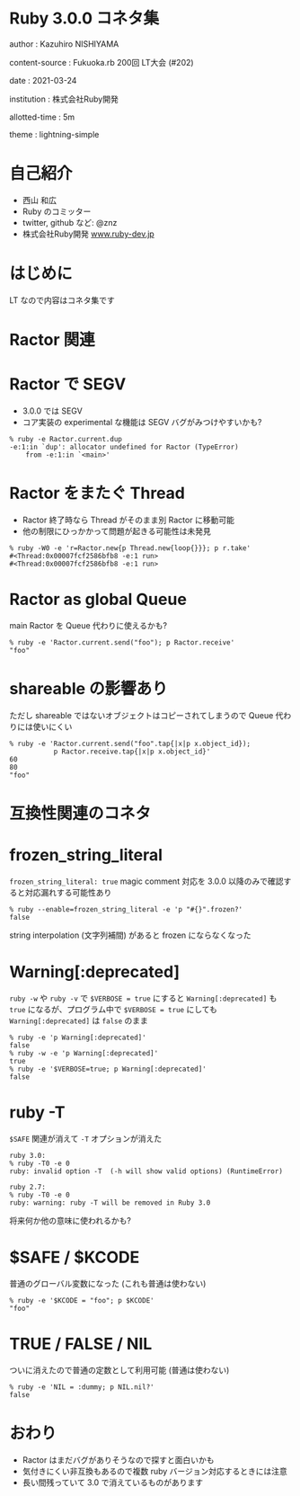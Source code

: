 # Ruby 3.0.0 コネタ集

author
:   Kazuhiro NISHIYAMA

content-source
:   Fukuoka.rb 200回 LT大会 (#202)

date
:   2021-03-24

institution
:   株式会社Ruby開発

allotted-time
:   5m

theme
:   lightning-simple

# 自己紹介

- 西山 和広
- Ruby のコミッター
- twitter, github など: @znz
- 株式会社Ruby開発 www.ruby-dev.jp

# はじめに

LT なので内容はコネタ集です

# Ractor 関連

# Ractor で SEGV

- 3.0.0 では SEGV
- コア実装の experimental な機能は SEGV バグがみつけやすいかも?

```
% ruby -e Ractor.current.dup
-e:1:in `dup': allocator undefined for Ractor (TypeError)
	from -e:1:in `<main>'
```

# Ractor をまたぐ Thread

- Ractor 終了時なら Thread がそのまま別 Ractor に移動可能
- 他の制限にひっかかって問題が起きる可能性は未発見

```
% ruby -W0 -e 'r=Ractor.new{p Thread.new{loop{}}}; p r.take'
#<Thread:0x00007fcf2586bfb8 -e:1 run>
#<Thread:0x00007fcf2586bfb8 -e:1 run>
```

# Ractor as global Queue

main Ractor を Queue 代わりに使えるかも?

```
% ruby -e 'Ractor.current.send("foo"); p Ractor.receive'
"foo"
```

# shareable の影響あり

ただし shareable ではないオブジェクトはコピーされてしまうので Queue 代わりには使いにくい

```
% ruby -e 'Ractor.current.send("foo".tap{|x|p x.object_id});
           p Ractor.receive.tap{|x|p x.object_id}'
60
80
"foo"
```

# 互換性関連のコネタ

# frozen_string_literal

`frozen_string_literal: true` magic comment 対応を 3.0.0 以降のみで確認すると対応漏れする可能性あり

```
% ruby --enable=frozen_string_literal -e 'p "#{}".frozen?'
false
```

string interpolation (文字列補間) があると frozen にならなくなった


# Warning[:deprecated]

`ruby -w` や `ruby -v` で `$VERBOSE = true` にすると `Warning[:deprecated]` も `true` になるが、プログラム中で `$VERBOSE = true` にしても `Warning[:deprecated]` は `false` のまま

```
% ruby -e 'p Warning[:deprecated]'
false
% ruby -w -e 'p Warning[:deprecated]'
true
% ruby -e '$VERBOSE=true; p Warning[:deprecated]'
false
```

# ruby -T

`$SAFE` 関連が消えて `-T` オプションが消えた

```
ruby 3.0:
% ruby -T0 -e 0
ruby: invalid option -T  (-h will show valid options) (RuntimeError)

ruby 2.7:
% ruby -T0 -e 0
ruby: warning: ruby -T will be removed in Ruby 3.0
```

将来何か他の意味に使われるかも?

# $SAFE / $KCODE

普通のグローバル変数になった (これも普通は使わない)

```
% ruby -e '$KCODE = "foo"; p $KCODE'
"foo"
```

# TRUE / FALSE / NIL

ついに消えたので普通の定数として利用可能 (普通は使わない)

```
% ruby -e 'NIL = :dummy; p NIL.nil?'
false
```

# おわり

- Ractor はまだバグがありそうなので探すと面白いかも
- 気付きにくい非互換もあるので複数 ruby バージョン対応するときには注意
- 長い間残っていて 3.0 で消えているものがあります

